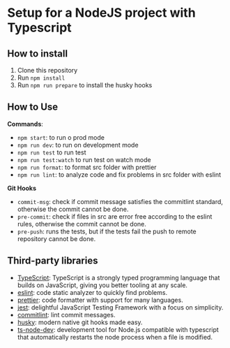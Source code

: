 # Setup for a NodeJS project with Typescript

## How to install

1. Clone this repository
2. Run `npm install`
3. Run `npm run prepare` to install the husky hooks

## How to Use

**Commands**: 
- `npm start`: to run o prod mode
- `npm run dev`: to run on development mode
- `npm run test` to run test
- `npm run test:watch` to run test on watch mode
- `npm run format`: to format src folder with prettier
- `npm run lint`: to analyze code and fix problems in src folder with eslint

**Git Hooks**
- `commit-msg`: check if commit message satisfies the commitlint standard, otherwise the commit cannot be done.
- `pre-commit`: check if files in src are error free according to the eslint rules, otherwise the commit cannot be done.
- `pre-push`: runs the tests, but if the tests fail the push to remote repository cannot be done.
## Third-party libraries
- [TypeScript](https://www.typescriptlang.org/): TypeScript is a strongly typed programming language that builds on JavaScript, giving you better tooling at any scale.
- [eslint](https://eslint.org/): code static analyzer to quickly find problems.
- [prettier](https://prettier.io/): code formatter with support for many languages.
- [jest](https://jestjs.io/): delightful JavaScript Testing Framework with a focus on simplicity.
- [commitlint](https://commitlint.js.org/): lint commit messages.
- [husky](https://typicode.github.io/husky/): modern native git hooks made easy.
- [ts-node-dev](https://github.com/wclr/ts-node-dev): development tool for Node.js compatible with typescript that automatically restarts the node process when a file is modified.


